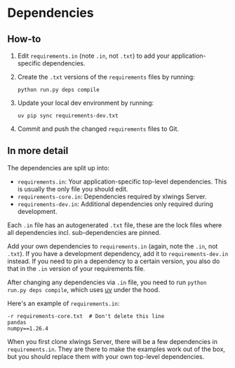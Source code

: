 # Dependencies

## How-to

1. Edit `requirements.in` (note `.in`, not `.txt`) to add your application-specific dependencies.
2. Create the `.txt` versions of the `requirements` files by running:

   ```text
   python run.py deps compile
   ```

3. Update your local dev environment by running:

   ```text
   uv pip sync requirements-dev.txt
   ```

4. Commit and push the changed `requirements` files to Git.

## In more detail

The dependencies are split up into:

- `requirements.in`: Your application-specific top-level dependencies. This is usually the only file you should edit.
- `requirements-core.in`: Dependencies required by xlwings Server.
- `requirements-dev.in`: Additional dependencies only required during development.

Each `.in` file has an autogenerated `.txt` file, these are the lock files where all dependencies incl. sub-dependencies are pinned.

Add your own dependencies to `requirements.in` (again, note the `.in`, not `.txt`). If you have a development dependency, add it to `requirements-dev.in` instead. If you need to pin a dependency to a certain version, you also do that in the `.in` version of your requirements file.

After changing any dependencies via `.in` file, you need to run `python run.py deps compile`, which uses [uv](https://github.com/astral-sh/uv) under the hood.

Here's an example of `requirements.in`:

```
-r requirements-core.txt  # Don't delete this line
pandas
numpy==1.26.4
```

When you first clone xlwings Server, there will be a few dependencies in `requirements.in`. They are there to make the examples work out of the box, but you should replace them with your own top-level dependencies.

